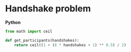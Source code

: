 # Handshake problem

**Python**
```Python
from math import ceil

def get_participants(handshakes):
    return ceil((1 + (8 * handshakes + 1) ** 0.5) / 2)
```
